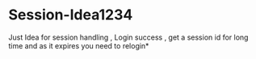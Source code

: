 # Session-Idea1234
Just Idea for session handling   , Login success , get a session id for long time and as it expires you need to relogin*
